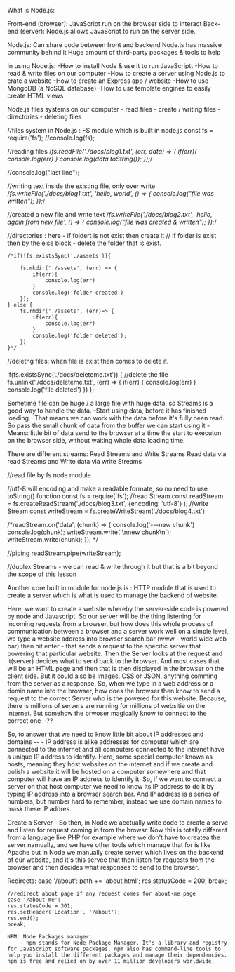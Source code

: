 What is Node.js:

Front-end (browser): JavaScript run on the browser side to interact 
Back-end (server): Node.js allows JavaScript to run on the server side.

Node.js: Can share code between front and backend 
Node.js has massive community behind it 
Huge amount of third-party packages & tools to help

In using Node.js: 
    -How to install Node & use it to run JavaScriptt
    -How to read & write files on our computer
    -How to create a server using Node.js to crate a website
    -How to create an Express app / website
    -How to use MongoDB (a NoSQL database)
    -How to use template engines to easily create HTML views
    

Node.js files systems on our computer
    - read files
    - create / writing files
    - directories
    - deleting files 

//files system in Node.js : FS module which is built in node.js
const fs = require('fs');
//console.log(fs);

//reading files
    /*fs.readFile('./docs/blog1.txt', (err, data) => {
        if(err){
            console.log(err)
        }
        console.log(data.toString());
    });*/

//console.log("last line");

//writing text inside the existing file, only over write
/*fs.writeFile('./docs/blog1.txt', 'hello, world', () => {
    console.log("file was written");
});*/

//created a new file and write text
/*fs.writeFile('./docs/blog2.txt', 'hello, again from new file', () => {
    console.log("file was created & written");
});*/


//directories : here - if foldert is not exist then create it 
// if folder is exist then by the else block - delete the folder that is exist.

    /*if(!fs.existsSync('./assets')){

        fs.mkdir('./assets', (err) => {
            if(err){
                console.log(err)
            }
            console.log('folder created')
        });
    } else {
        fs.rmdir('./assets', (err)=> {
            if(err){
                console.log(err)
            }
            console.log('folder deleted');
        })
    }*/
   
    

//deletng files: when file is exist then comes to delete it.

if(fs.existsSync('./docs/deleteme.txt')) {
    //delete the file
    fs.unlink('./docs/deleteme.txt', (err) => {
        if(err) {
            console.log(err)
        }
        console.log('file deleted')
    })
};


Sometime file can be huge / a large file with huge data, so Streams is a good way to handle the data. 
-Start using data, before it has finished loading. 
-That means we can work with the data before it's fully been read. So pass the small chunk of data from the buffer we can start using it - 
Means: little bit of data send to the browser at a time the start to executon on the browser side, without waiting whole data loading time. 

There are different streams: Read Streams and Write Streams
Read data via read Streams and Write data via write Streams


//read file by fs node module

//utf-8 will encoding and make a readable formate, so no need to use toString() function
const fs = require('fs');
//read Stream 
const readStream = fs.createReadStream('./docs/blog3.txt', {encoding: 'utf-8'} );
//write Stream
const writeStream = fs.createWriteStream('./docs/blog4.txt')

/*readStream.on('data', (chunk) => {
console.log('---new chunk')
console.log(chunk);
writeStream.write('\nnew chunk\n');
writeStream.write(chunk);
}); */


//piping
readStream.pipe(writeStream);

//duplex Streams - we can read & write through it but that is a bit beyond the scope of this lesson

Another core built in module for node.js is : HTTP module that is used to create a server which is what is used to manage the backend of website.

Here, we want to create a website whereby the server-side code is powered by node and Javascript. So our server will be the thing listening for incoming requests from a browser, but how does this whole process of communication between a browser and a server work well on a simple level, we type a website address into browser search bar (www - world wide web bar) then hit enter - that sends a request to the specific server that powering that particular website. Then the Server looks at the 
request and it(server) decides what to send back to the browser. And most cases that will be an HTML page and then that is then displayed in the browser on the client side. But it could also be images, CSS or JSON, anything comming from the server as a response. 
So, when we type in a web address or a domin name into the browser, how does the browser then know to send a request to the correct Server who is the powered for this website. Because, there is millions of servers are running for millions of websitie on the internet. But somehow the brwoser magically know to connect to the correct one--??

So, to answer that we need to know little bit about IP addresses and domains --
    - IP address is alike addresses for computer which are connected to the internet and all computers connected to the internet have a unique IP address to identify. Here, some special computer knows as hosts, meaning they host websites on the internet and if we create and pulish a website it will be hosted on a computer somewhere and that computer will have an IP address to identify it. 
    So, if we want to connect a server on that host computer we need to know its IP address to do it by typing IP address into a browser search bar. 
    And IP address is a series of numbers, but number hard to remember, instead we use domain names to mask these IP addres.

Create a Server
    - So then, in Node we acctually write code to create a serve and listen for request coming in from the browsr. Now this is totally different from a language like PHP for example where we don't have to createa the server namually, and we have other tools which manage that for is like Apache but
    in Node we manually create server which lives on the backend of our website,
    and it's this servee that then listen for requests from the browser and then decides what responses to send to the browser.


Redirects:
    case '/about': 
    path += 'about.html';
    res.statusCode = 200;
    break;

    //redirect about page if any request comes for about-me page
    case '/about-me': 
    res.statusCode = 301;
    res.setHeader('Location', '/about');
    res.end();
    break;

    NPM: Node Packages manager:
        - npm stands for Node Package Manager. It's a library and registry for JavaScript software packages. npm also has command-line tools to help you install the different packages and manage their dependencies. npm is free and relied on by over 11 million developers worldwide.